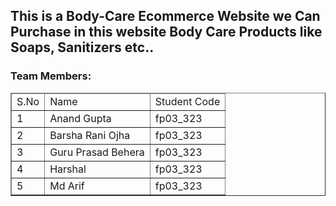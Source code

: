 <h2>This is a Body-Care Ecommerce Website we Can Purchase in this website Body Care Products like Soaps, Sanitizers etc..</h2>


<h3>Team Members:</h3>
<table border="1">
<thead>
<tr>
<td>S.No</td>
<td>Name</td>
<td>Student Code</td>
</tr>
</thead>
<tbody>
<tr>
<td>1</td>
<td>Anand Gupta</td>
<td>fp03_323</td>
</tr>
<tr>
<td>2</td>
<td>Barsha Rani Ojha</td>
<td>fp03_323</td>
</tr>
<tr>
<td>3</td>
<td>Guru Prasad Behera</td>
<td>fp03_323</td>
</tr>
<tr>
<td>4</td>
<td>Harshal</td>
<td>fp03_323</td>
</tr>
<tr>
<td>5</td>
<td>Md Arif</td>
<td>fp03_323</td>
</tr>
</tbody>
</table>

